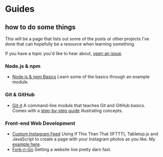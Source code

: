 # Guides
## how to do some things

This will be a page that lists out some of the posts or other projects I've done that can hopefully be a resource when learning something.

If you have a topic you'd like to hear about, [open an issue](http://github.com/jlord/hello-world/issues/new).

### Node.js & npm

- [Node.js & npm Basics](http://localhost:5567/blog/simple-node-module.html) Learn some of the basics through an example module.

### Git & GitHub

- [Git-it](http://github.com/jlord/git-it) A command-line module that teaches Git and GitHub basics. Comes with a [step-by-step guide](http://jlord.github.io/git-it) illustrating concepts.

### Front-end Web Development

- [Custom Instagram Feed](http://localhost:5567/blog/your-own-instagram.html) Using If This Than That (IFTTT), Tabletop.js and JavaScript to create a page with your Instagram photos as you like. My [example here](/instagram.html).
- [Fork-n-Go](http://jlord.github.io/forkngo) Getting a website live pretty darn fast.
